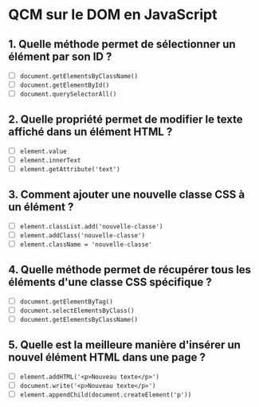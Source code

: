 # QCM sur le DOM en JavaScript

## 1. Quelle méthode permet de sélectionner un élément par son ID ?
- [ ] `document.getElementsByClassName()`
- [ ] `document.getElementById()`
- [ ] `document.querySelectorAll()`

## 2. Quelle propriété permet de modifier le texte affiché dans un élément HTML ?
- [ ] `element.value`
- [ ] `element.innerText`
- [ ] `element.getAttribute('text')`

## 3. Comment ajouter une nouvelle classe CSS à un élément ?
- [ ] `element.classList.add('nouvelle-classe')`
- [ ] `element.addClass('nouvelle-classe')`
- [ ] `element.className = 'nouvelle-classe'`

## 4. Quelle méthode permet de récupérer tous les éléments d'une classe CSS spécifique ?
- [ ] `document.getElementByTag()`
- [ ] `document.selectElementsByClass()`
- [ ] `document.getElementsByClassName()`

## 5. Quelle est la meilleure manière d'insérer un nouvel élément HTML dans une page ?
- [ ] `element.addHTML('<p>Nouveau texte</p>')`
- [ ] `document.write('<p>Nouveau texte</p>')`
- [ ] `element.appendChild(document.createElement('p'))`
